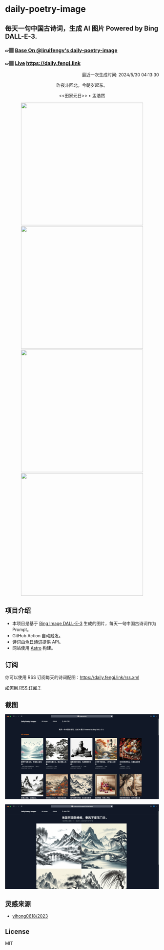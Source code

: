 
# daily-poetry-image

## 每天一句中国古诗词，生成 AI 图片 Powered by Bing DALL-E-3.

### 👉🏽 [Base On @liruifengv's daily-poetry-image](https://github.com/liruifengv/daily-poetry-image)

### 👉🏽 [Live](https://daily.fengj.link) https://daily.fengj.link

<p align="right">
  最近一次生成时间: 2024/5/30 04:13:30
</p>
<p align="center">
昨夜斗回北，今朝岁起东。
</p>
<p align="center">
<<田家元日>> • 孟浩然
</p>
<p align="center">
<img src="https://tse2.mm.bing.net/th/id/OIG2.jMp5NERTDkz6AAAILLgY" height="400" width="400" />
<img src="https://tse2.mm.bing.net/th/id/OIG2.IvQZeRgeBET8EzQaBfcV" height="400" width="400" />
<img src="https://tse1.mm.bing.net/th/id/OIG2.FphwRkuQh2Ts7lsJ4YYv" height="400" width="400" />
<img src="https://tse4.mm.bing.net/th/id/OIG2.AVuSZdprYtUupnvFncgD" height="400" width="400" />
</p>

## 项目介绍

-   本项目是基于 [Bing Image DALL-E-3](https://www.bing.com/images/create) 生成的图片，每天一句中国古诗词作为 Prompt。
-   GitHub Action 自动触发。
-   诗词由[今日诗词](https://www.jinrishici.com/)提供 API。
-   网站使用 [Astro](https://astro.build) 构建。

## 订阅

你可以使用 RSS 订阅每天的诗词配图：https://daily.fengj.link/rss.xml

[如何用 RSS 订阅？](https://zhuanlan.zhihu.com/p/55026716)

## 截图

![图片列表](./screenshots/Snipaste_2023-12-28_21-00-26.png)

![图片详情](./screenshots/Snipaste_2023-12-28_21-00-53.png)

## 灵感来源

-   [yihong0618/2023](https://github.com/yihong0618/2023)

## License

MIT
